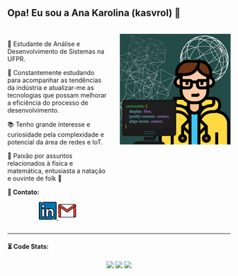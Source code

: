 ## Opa! Eu sou a Ana Karolina (kasvrol) 🤠

<br/>
<div style="display:flex">
<div style="width:200em; margin-right:2em">
<p>🌱 Estudante de Análise e Desenvolvimento de Sistemas na UFPR.</p>
<p>🎯 Constantemente estudando para acompanhar as tendências da indústria e atualizar-me as tecnologias que possam melhorar a eficiência do processo de desenvolvimento.</p>
<p>📚 Tenho grande interesse e curiosidade pela complexidade e potencial da área de redes e IoT.</p>
<p>🥁 Paixão por assuntos relacionados à física e matemática, entusiasta a natação e ouvinte de folk 🤿</p>

**📩 Contato:**

<p align="center" ><a href="https://www.linkedin.com/in/kasvrol/">
<img src="https://github.com/kasvrol/kasvrol/blob/main/image/linkedin.png" height="40em" width="40em"/>
</a>
<a href="santosak1999@gmail.com">
<img src="https://github.com/kasvrol/kasvrol/blob/main/image/gmail.png" height="40em" width="40em"/>
</a>
</p>
</div>
  <img width="250em" height="250em"src="./image/kasvrolIcon.png"/>
  </div>

<hr size=".5" style="border:1px;">

<h4>⏳ Code Stats:</h4>
<div align="center" display="flex">
  <img  height="200em" src="https://github-readme-activity-graph.cyclic.app/graph?username=kasvrol&bg_color=000000&color=00f428&line=00f4f5&point=fe0ff0&area=true&hide_border=true"/>
  <img height="200em" src="https://github-readme-streak-stats.herokuapp.com?user=kasvrol&theme=neon&locale=pt_BR&date_format=j%20M%5B%20Y%5D" />
    <img height="200em"  src="https://github-readme-stats.vercel.app/api/top-langs/?username=kasvrol&hide=html,css&theme=highcontrast"/>
</div>
